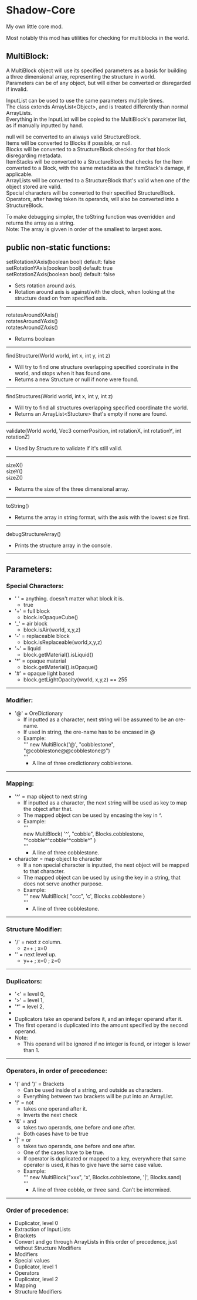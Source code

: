 # Shadow-Core
My own little core mod.

Most notably this mod has utilities for checking for multiblocks in the world.


## MultiBlock:

A MultiBlock object will use its specified parameters as a basis for building a three dimensional array, representing the structure in world.  
Parameters can be of any object, but will either be converted or disregarded if invalid.

InputList can be used to use the same parameters multiple times.  
The class extends ArrayList\<Object\>, and is treated differently than normal ArrayLists.  
Everything in the InputList will be copied to the MultiBlock's parameter list, as if manually inputted by hand.  

null will be converted to an always valid StructureBlock.  
Items will be converted to Blocks if possible, or null.  
Blocks will be converted to a StructureBlock checking for that block disregarding metadata.  
ItemStacks will be converted to a StructureBlock that checks for the Item converted to a Block, with the same metadata as the ItemStack's damage, if applicable.  
ArrayLists will be converted to a StructureBlock that's valid when one of the object stored are valid.  
Special characters will be converted to their specified StructureBlock.  
Operators, after having taken its operands, will also be converted into a StructureBlock.  

To make debugging simpler, the toString function was overridden and returns the array as a string.  
Note: The array is givven in order of the smallest to largest axes.  


## public non-static functions:

setRotationXAxis(boolean bool)  default: false  
setRotationYAxis(boolean bool)  default: true  
setRotationZAxis(boolean bool)  default: false  
  * Sets rotation around axis.  
  * Rotation around axis is against/with the clock, when looking at the structure dead on from specified axis.  

---

rotatesAroundXAxis()  
rotatesAroundYAxis()  
rotatesAroundZAxis()  
  * Returns boolean  

---

findStructure(World world, int x, int y, int z)  
  * Will try to find one structure overlapping specified coordinate in the world, and stops when it has found one.  
  * Returns a new Structure or null if none were found.  

---

findStructures(World world, int x, int y, int z)  
  * Will try to find all structures overlapping specified coordinate the world.  
  * Returns an ArrayList\<Stucture\> that's empty if none are found.  

---

validate(World world, Vec3 cornerPosition, int rotationX, int rotationY, int rotationZ)  
  * Used by Structure to validate if it's still valid.  

---

sizeX()  
sizeY()  
sizeZ()  
  * Returns the size of the three dimensional array.  

---

toString()  
  * Returns the array in string format, with the axis with the lowest size first.  

---

debugStructureArray()  
  * Prints the structure array in the console.  

---


## Parameters:  

### Special Characters:  
  * ' ' = anything. doesn\'t matter what block it is.  
    * true  
  * '+' = full block  
    * block.isOpaqueCube()  
  * '_' = air block  
    * block.isAir(world, x,y,z)  
  * '-' = replaceable block  
    * block.isReplaceable(world,x,y,z)  
  * '~' = liquid  
    * block.getMaterial().isLiquid()  
  * '*' = opaque material  
    * block.getMaterial().isOpaque()  
  * '#' = opaque light based  
    * block.getLightOpacity(world, x,y,z) == 255  
    
---

### Modifier:  
  * '@' = OreDictionary  
    * If inputted as a character, next string will be assumed to be an ore-name.    
    * If used in string, the ore-name has to be encased in @  
    * Example:  
      ''' 
      new MultiBlock('@', "cobblestone", "@cobblestone@@cobblestone@")  
      '''
      * A line of three oredictionary cobblestone.
   
---

### Mapping:  
  * '^' = map object to next string  
    * If inputted as a character, the next string will be used as key to map the object after that.  
    * The mapped object can be used by encasing the key in ^. 
    * Example:  
      '''  
      new MultiBlock( '^', "cobble", Blocks.cobblestone, "^cobble^^cobble^^cobble^" )  
      '''  
      * A line of three cobblestone.  
  * character = map object to character  
    * If a non special character is inputted, the next object will be mapped to that character.  
    * The mapped object can be used by using the key in a string, that does not serve another purpose.  
    * Example:  
      ''' 
      new MultiBlock( "ccc", 'c', Blocks.cobblestone )  
      '''  
      * A line of three cobblestone.  

---
    
### Structure Modifier:  
  * '/' = next z column.  
    * z++ ; x=0  
  * '\' = next level up.  
    * y++ ; x=0 ; z=0  

---

### Duplicators:  
  * '<' = level 0,  
  * '>' = level 1,  
  * '*' = level 2,  
  *          
  * Duplicators take an operand before it, and an integer operand after it.  
  * The first operand is duplicated into the amount specified by the second operand.  
  * Note:  
    * This operand will be ignored if no integer is found, or integer is lower than 1.  

---

### Operators, in order of precedence:  
  * '(' and ')' = Brackets  
    * Can be used inside of a string, and outside as characters.  
    * Everything between two brackets will be put into an ArrayList.  
  * '!' = not       
    * takes one operand after it.  
    * Inverts the next check  
  * '&' = and       
    * takes two operands, one before and one after.  
    * Both cases have to be true  
  * '|' = or        
    * takes two operands, one before and one after.  
    * One of the cases have to be true.  
    * If operator is duplicated or mapped to a key, everywhere that same operator is used, it has to give have the same case value.  
    * Example:  
      ''' 
      new MultiBlock("xxx", 'x', Blocks.cobblestone, '|', Blocks.sand)  
      '''  
      * A line of three cobble, or three sand. Can't be intermixed.  

---

### Order of precedence:  
  * Duplicator, level 0  
  * Extraction of InputLists  
  * Brackets  
  * Convert and go through ArrayLists in this order of precedence, just without Structure Modifiers  
  * Modifiers  
  * Special values  
  * Duplicator, level 1  
  * Operators  
  * Duplicator, level 2  
  * Mapping  
  * Structure Modifiers  

